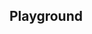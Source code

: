 <script setup>
import SwaggerUI from "@/swagger/view/SwaggerUI.vue"

import baseAllAbsWithQueryJson from "@/swagger/json/records/solr/all-record-permit-with-query.json";
import irccAllAbsWithQueryJson from "@/swagger/json/ircc/solr/all-record-permit-with-query.json";

import baseAllAbsPermitJson from "@/swagger/json/records/solr/all-record-permit.json";
import irccAllAbsPermitJson from "@/swagger/json/ircc/solr/all-record-permit.json";

import baseAllAbsPermitWithCountryJson from "@/swagger/json/records/solr/all-record-with-country.json";
import irccAllAbsPermitWithCountryJson from "@/swagger/json/ircc/solr/all-record-with-country.json";

import baseAllAbsPermitWithRegionJson from "@/swagger/json/records/solr/all-record-with-region.json";
import irccAllAbsPermitWithRegionJson from "@/swagger/json/ircc/solr/all-record-with-region.json";

import baseAllAbsPermitWithSubFiltersJson from "@/swagger/json/records/solr/all-record-with-subfilters.json";
import irccAllAbsPermitWithSubFiltersJson from "@/swagger/json/ircc/solr/all-record-with-subfilters.json";

function mergeJson(base, specific) {
  const merged = JSON.parse(JSON.stringify(base));
  merged.paths["/index"].get.parameters[0].schema.example = specific.example;
  return merged;
}

import { mergeSwaggerWithBase, deepClone } from "@/utils"

const swaggerSpecs = [
  { json: mergeSwaggerWithBase(deepClone(baseJson), irccAllRecordsJson, ['paths']) ,protected: false },
  { json: mergeSwaggerWithBase(deepClone(baseJson), irccAllRecordsWithCountryJson, ['paths']) ,protected: false },
  { json: mergeSwaggerWithBase(deepClone(baseJson), irccAllRecordsWithQueryJson, ['paths']) ,protected: false },
  { json: mergeSwaggerWithBase(deepClone(baseJson), irccAllRecordsWithRegionJson, ['paths']), protected: false },
  { json: mergeSwaggerWithBase(deepClone(baseJson), irccAllRecordsWithSubFiltersJson, ["paths"]), protected: false },
];


</script>

<!--@include: @/../components/records/solr.md-->

## Playground

<SwaggerUI :swaggerSpecs="swaggerSpecs"/>
